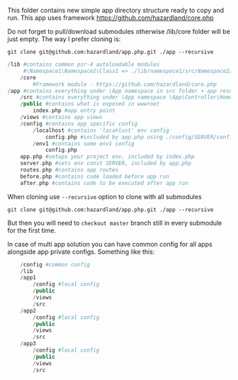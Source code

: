 This folder contains new simple app directory structure ready to copy and run. This app uses framework https://github.com/hazardland/core.php

Do not forget to pull/download submodules otherwise /lib/core folder will be just empty. The way I prefer cloning is:
```
git clone git@github.com:hazardland/app.php.git ./app --recursive
```

```php
/lib #contains common psr-4 autoloadable modules
     #\Namespace1\Namespace2\Class1 => ./lib/namespace1/src/Namespace2/Class1.php
    /core
        #Framework module - https://github.com/hazardland/core.php
/app #contains everything under \App namespace in src folder + app resource
    /src #contains everything under \App namespace \App\Controller\Home => ./app/src/Controller/Home.php
    /public #contains what is exposed in wwwroot
        index.php #app entry point
    /views #contains app views
    /config #contains app specific config
        /localhost #contains 'locahlost' env config
            config.php #included by app.php using ./config/SERVER/config.php
        /env1 #contains some env1 config
            config.php
    app.php #setups your project env, included by index.php
    server.php #sets env const SERVER, included by app.php
    routes.php #contains app routes
    before.php #contains code loaded before app run
    after.php #contains code to be executed after app run
```
When cloning use ```--recursive``` option to clone with all submodules
```
git clone git@github.com:hazardland/app.php.git ./app --recursive
```
But then you will need to ```checkout master``` branch still in every submodule for the first time.

In case of multi app solution you can have common config for all apps alongside app private configs. Something like this:
```php
    /config #common config
    /lib
    /app1
        /config #local config
        /public
        /views
        /src
    /app2
        /config #local config
        /public
        /views
        /src
    /app3
        /config #local config
        /public
        /views
        /src
```
